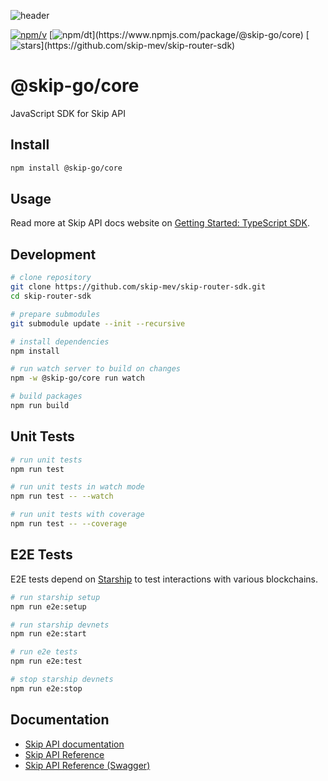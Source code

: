 ![header](https://files.readme.io/4f92aa7-DALLE_Cover_Photo_1..png)

[![npm/v](https://badgen.net/npm/v/@skip-go/core)](https://www.npmjs.com/package/@skip-go/core)
[![npm/dt](https://badgen.net/npm/dt/@skip-go/core?)](https://www.npmjs.com/package/@skip-go/core)
[![stars](https://badgen.net/github/stars/skip-mev/skip-router-sdk?)](https://github.com/skip-mev/skip-router-sdk)

# @skip-go/core

JavaScript SDK for Skip API

## Install

```bash
npm install @skip-go/core
```

## Usage

Read more at Skip API docs website on [Getting Started: TypeScript SDK](https://api-docs.skip.money/docs/getting-started).

## Development

```bash
# clone repository
git clone https://github.com/skip-mev/skip-router-sdk.git
cd skip-router-sdk

# prepare submodules
git submodule update --init --recursive

# install dependencies
npm install

# run watch server to build on changes
npm -w @skip-go/core run watch

# build packages
npm run build
```

## Unit Tests

```bash
# run unit tests
npm run test

# run unit tests in watch mode
npm run test -- --watch

# run unit tests with coverage
npm run test -- --coverage
```

## E2E Tests

E2E tests depend on [Starship](https://starship.cosmology.tech) to test interactions with various blockchains.

```bash
# run starship setup
npm run e2e:setup

# run starship devnets
npm run e2e:start

# run e2e tests
npm run e2e:test

# stop starship devnets
npm run e2e:stop
```

## Documentation

- [Skip API documentation](https://api-docs.skip.money)
- [Skip API Reference](https://api-docs.skip.money/reference)
- [Skip API Reference (Swagger)](https://api-swagger.skip.money)
